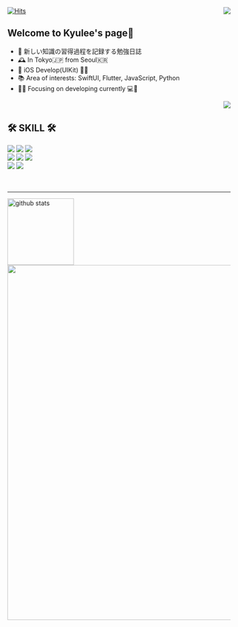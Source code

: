 <div align="left">
  <img align="right" src="http://mazassumnida.wtf/api/v2/generate_badge?boj=realkyuman26"/>

  [![Hits](https://hits.seeyoufarm.com/api/count/incr/badge.svg?url=https%3A%2F%2Fgithub.com%2FKyusokLee&count_bg=%2379C83D&title_bg=%23555555&icon=&icon_color=%23E7E7E7&title=hits&edge_flat=false)](https://hits.seeyoufarm.com)
  
## Welcome to Kyulee's page👋
  - 📝 新しい知識の習得過程を記録する勉強日誌
  - 🕰 In Tokyo🇯🇵 from Seoul🇰🇷 
  - 🌱 iOS Develop(UIKit) 🚴‍♂️
  - 📚 Area of interests: SwiftUI, Flutter, JavaScript, Python
  - 🧗‍♂️ Focusing on developing currently 💻🌱
  <img align="right" src="https://github-readme-stats-sigma-five.vercel.app/api/top-langs/?username=kyusoklee&layout=compact&theme=dracula&langs_count=8"/>
  <br>
</div>

<div align="left">
  
  ## 🛠 SKILL 🛠
 
  <img src="https://img.shields.io/badge/-Swift-F05138?style=flat-square&logo=Swift&logoColor=white"> <img src="https://img.shields.io/badge/Firebase-FFCA28?style=flat-square&logo=Firebase&logoColor=white"/> <img src="https://img.shields.io/badge/Google Cloud-4285F4?style=flat-square&logo=Google Cloud&logoColor=white"/>
  <br>
  <img src="https://img.shields.io/badge/Python-3776AB?style=flat-square&logo=Python&logoColor=white"/> <img src="https://img.shields.io/badge/Docker-2496ED?style=flat-square&logo=Docker&logoColor=white"/> <img src="https://img.shields.io/badge/Raspberry Pi-A22846?style=flat-square&logo=Raspberry Pi&logoColor=white">
  <br>
  <img src="https://img.shields.io/badge/JavaScript-F7DF1E?style=flat-square&logo=JavaScript&logoColor=white"> <img src="https://img.shields.io/badge/C++-00599C?style=flat-square&logo=Cplusplus&logoColor=white">
  <br><br><br>
</div>

<hr />
<div>
  <img alt="github stats" height="150px" src="https://github-readme-stats-sigma-five.vercel.app/api?username=kyusoklee&count_private=true&show_icons=true&theme=tokyonight"/>
</div>

<div>
  <img width=800 src="https://github-profile-trophy.vercel.app/?username=kyusoklee&column=7&theme=tokyonight"/>
</div>

<!--
**KyusokLee/KyusokLee** is a ✨ _special_ ✨ repository because its `README.md` (this file) appears on your GitHub profile.

Here are some ideas to get you started:

- 🔭 I’m currently working on ...
- 🌱 I’m currently learning ...
- 👯 I’m looking to collaborate on ...
- 🤔 I’m looking for help with ...
- 💬 Ask me about ...
- 📫 How to reach me: ...
- 😄 Pronouns: ...
- ⚡ Fun fact: ...
-->
